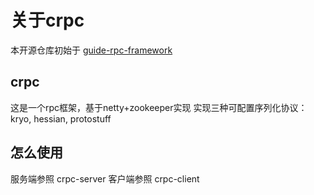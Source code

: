 # 关于crpc
本开源仓库初始于 [guide-rpc-framework](https://gitee.com/SnailClimb/guide-rpc-framework)
## crpc
这是一个rpc框架，基于netty+zookeeper实现
实现三种可配置序列化协议：kryo, hessian, protostuff
## 怎么使用
服务端参照 crpc-server
客户端参照 crpc-client